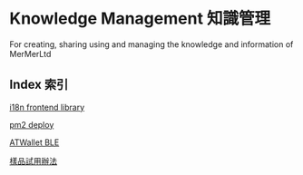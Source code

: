 # Knowledge Management 知識管理
For creating, sharing using and managing the knowledge and information of MerMerLtd

## Index 索引
[i18n frontend library](i18n-Frontend-Library.md)

[pm2 deploy](pm2-deploy.md)

[ATWallet BLE](ATWallet-BLE.md)

[樣品試用辦法](Sampling-test.md)
